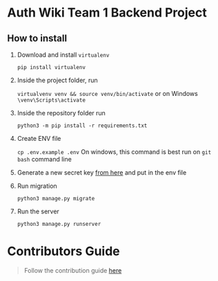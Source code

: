 # Auth Wiki Team 1 Backend Project

## How to install

1.  Download and install `virtualenv`

    `pip install virtualenv`

2.  Inside the project folder, run

    `virtualvenv venv && source venv/bin/activate` or on Windows `\venv\Scripts\activate`

3.  Inside the repository folder run

    `python3 -m pip install -r requirements.txt`

4.  Create ENV file

    `cp .env.example .env` On windows, this command is best run on `git bash` command line

5.  Generate a new secret key [from here](https://djecrety.ir) and put in the env file

6.  Run migration

    `python3 manage.py migrate`

7.  Run the server

    `python3 manage.py runserver`

# Contributors Guide

> Follow the contribution guide [here](https://github.com/zuri-training/auth_wiki_team_1_project/edit/main/README.md)
